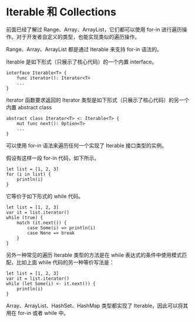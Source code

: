 # Iterable 和 Collections

前面已经了解过 Range、Array、ArrayList，它们都可以使用 for-in 进行遍历操作。对于开发者自定义的类型，也能实现类似的遍历操作。

Range、Array、ArrayList 都是通过 Iterable 来支持 for-in 语法的。

Iterable 是如下形式（只展示了核心代码）的一个内置 interface。

```cangjie
interface Iterable<T> {
    func iterator(): Iterator<T>
    ...
}
```

iterator 函数要求返回的 Iterator 类型是如下形式（只展示了核心代码）的另一个内置 abstract class

```cangjie
abstract class Iterator<T> <: Iterable<T> {
    mut func next(): Option<T>
    ...
}
```

可以使用 for-in 语法来遍历任何一个实现了 Iterable 接口类型的实例。

假设有这样一段 for-in 代码，如下所示。

<!-- run -->

```cangjie
let list = [1, 2, 3]
for (i in list) {
    println(i)
}
```

它等价于如下形式的 while 代码。

<!-- run -->

```cangjie
let list = [1, 2, 3]
var it = list.iterator()
while (true) {
    match (it.next()) {
        case Some(i) => println(i)
        case None => break
    }
}
```

另外一种常见的遍历 Iterable 类型的方法是在 while 表达式的条件中使用模式匹配，比如上面 while 代码的另一种等价写法是：

<!-- run -->

```cangjie
let list = [1, 2, 3]
var it = list.iterator()
while (let Some(i) <- it.next()) {
    println(i)
}
```

Array、ArrayList、HashSet、HashMap 类型都实现了 Iterable，因此可以将其用在 for-in 或者 while 中。
